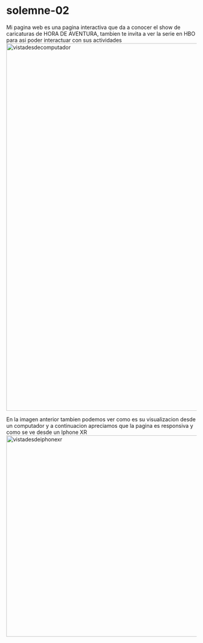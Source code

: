 # solemne-02
Mi pagina web es una pagina interactiva que da a conocer el show de caricaturas de HORA DE AVENTURA, tambien te invita a ver la serie en HBO para asi poder interactuar con sus actividades
<img width="973" alt="vistadesdecomputador" src="https://github.com/mgdalol/dis9005-2023-1/assets/128399618/f8f3418a-f200-43e3-8b88-7b4905fc78a7">

En la imagen anterior tambien podemos ver como es su visualizacion desde un computador y a continuacion apreciamos que la pagina es responsiva y como se ve desde un Iphone XR
<img width="533" alt="vistadesdeiphonexr" src="https://github.com/mgdalol/dis9005-2023-1/assets/128399618/5d2f6b82-c614-46eb-86c4-00028dc0cff2">


